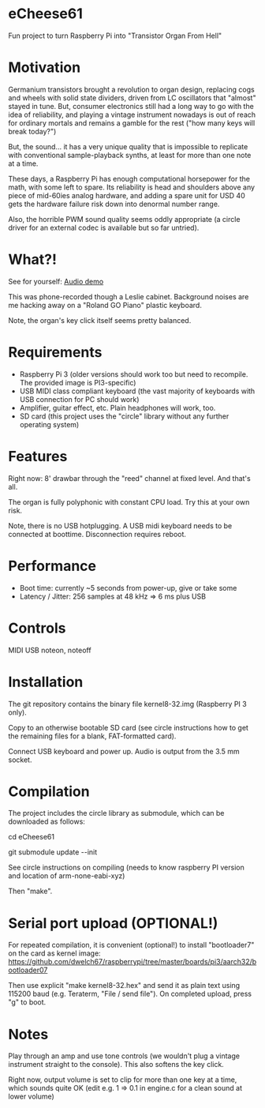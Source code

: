 # eCheese61
Fun project to turn Raspberry Pi into "Transistor Organ From Hell"

# Motivation
Germanium transistors brought a revolution to organ design, replacing cogs and wheels with solid state dividers, driven from LC oscillators that "almost" stayed in tune. But, consumer electronics still had a long way to go with the idea of reliability, and playing a vintage instrument nowadays is out of reach for ordinary mortals and remains a gamble for the rest ("how many keys will break today?")

But, the sound... it has a very unique quality that is impossible to replicate with conventional sample-playback synths, at least for more than one note at a time.

These days, a Raspberry Pi has enough computational horsepower for the math, with some left to spare. Its reliability is head and shoulders above any piece of mid-60ies analog hardware, and adding a spare unit for USD 40 gets the hardware failure risk down into denormal number range. 

Also, the horrible PWM sound quality seems oddly appropriate (a circle driver for an external codec is available but so far untried).

# What?!
See for yourself: [Audio demo](transistorOrganFromHell.m4a)

This was phone-recorded though a Leslie cabinet. Background noises are me hacking away on a "Roland GO Piano" plastic keyboard. 

Note, the organ's key click itself seems pretty balanced.

# Requirements
* Raspberry Pi 3 (older versions should work too but need to recompile. The provided image is PI3-specific)
* USB MIDI class compliant keyboard (the vast majority of keyboards with USB connection for PC should work)
* Amplifier, guitar effect, etc. Plain headphones will work, too.
* SD card (this project uses the "circle" library without any further operating system)

# Features
Right now: 8' drawbar through the "reed" channel at fixed level. And that's all.

The organ is fully polyphonic with constant CPU load. Try this at your own risk.

Note, there is no USB hotplugging. A USB midi keyboard needs to be connected at boottime. Disconnection requires reboot.

# Performance
* Boot time: currently ~5 seconds from power-up, give or take some
* Latency / Jitter: 256 samples at 48 kHz => 6 ms plus USB

# Controls
MIDI USB noteon, noteoff

# Installation
The git repository contains the binary file kernel8-32.img (Raspberry PI 3 only). 

Copy to an otherwise bootable SD card (see circle instructions how to get the remaining files for a blank, FAT-formatted card).

Connect USB keyboard and power up. Audio is output from the 3.5 mm socket.

# Compilation
The project includes the circle library as submodule, which can be downloaded as follows:

cd eCheese61

git submodule update --init

See circle instructions on compiling (needs to know raspberry PI version and location of arm-none-eabi-xyz)

Then "make".

# Serial port upload (OPTIONAL!)
For repeated compilation, it is convenient (optional!) to install "bootloader7" on the card as kernel image:
https://github.com/dwelch67/raspberrypi/tree/master/boards/pi3/aarch32/bootloader07

Then use explicit "make kernel8-32.hex" and send it as plain text using 115200 baud (e.g. Teraterm, "File / send file"). On completed upload, press "g" to boot.

# Notes
Play through an amp and use tone controls (we wouldn't plug a vintage instrument straight to the console). This also softens the key click.

Right now, output volume is set to clip for more than one key at a time, which sounds quite OK (edit e.g. 1 => 0.1 in engine.c for a clean sound at lower volume)
